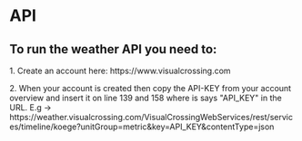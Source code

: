 # API

<h2><Strong>To run the weather API you need to:</Strong></h2>

<p>1. Create an account here: https://www.visualcrossing.com</p>
2. When your account is created then copy the API-KEY from your account overview and insert it on line 139 and 158 where is says "API_KEY" in the URL.
E.g -> https://weather.visualcrossing.com/VisualCrossingWebServices/rest/services/timeline/koege?unitGroup=metric&key=API_KEY&contentType=json
